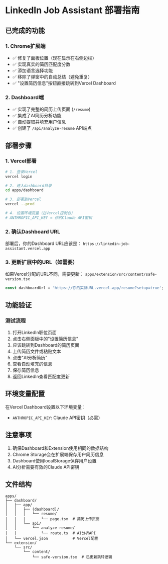 # LinkedIn Job Assistant 部署指南

## 已完成的功能

### 1. Chrome扩展端
- ✅ 修复了面板位置（现在显示在右侧边栏）
- ✅ 实现真实的简历匹配度分数
- ✅ 添加语言选择功能
- ✅ 移除了弹窗中的自动总结（避免重复）
- ✅ "设置简历信息"按钮直接跳转到Vercel Dashboard

### 2. Dashboard端
- ✅ 实现了完整的简历上传页面 (`/resume`)
- ✅ 集成了AI简历分析功能
- ✅ 自动提取并填充用户信息
- ✅ 创建了 `/api/analyze-resume` API端点

## 部署步骤

### 1. Vercel部署
```bash
# 1. 登录Vercel
vercel login

# 2. 进入dashboard目录
cd apps/dashboard

# 3. 部署到Vercel
vercel --prod

# 4. 设置环境变量（在Vercel控制台）
# ANTHROPIC_API_KEY = 你的Claude API密钥
```

### 2. 确认Dashboard URL
部署后，你的Dashboard URL应该是：
`https://linkedin-job-assistant.vercel.app`

### 3. 更新扩展中的URL（如需要）
如果Vercel分配的URL不同，需要更新：
`apps/extension/src/content/safe-version.tsx`

```typescript
const dashboardUrl = 'https://你的实际URL.vercel.app/resume?setup=true';
```

## 功能验证

### 测试流程
1. 打开LinkedIn职位页面
2. 点击右侧面板中的"设置简历信息"
3. 应该跳转到Dashboard的简历页面
4. 上传简历文件或粘贴文本
5. 点击"AI分析简历"
6. 查看自动填充的信息
7. 保存简历信息
8. 返回LinkedIn查看匹配度更新

## 环境变量配置

在Vercel Dashboard设置以下环境变量：
- `ANTHROPIC_API_KEY`: Claude API密钥（必需）

## 注意事项

1. 确保Dashboard和Extension使用相同的数据结构
2. Chrome Storage会在扩展端保存用户简历信息
3. Dashboard使用localStorage保存用户设置
4. AI分析需要有效的Claude API密钥

## 文件结构
```
apps/
├── dashboard/
│   ├── app/
│   │   ├── (dashboard)/
│   │   │   └── resume/
│   │   │       └── page.tsx  # 简历上传页面
│   │   └── api/
│   │       └── analyze-resume/
│   │           └── route.ts  # AI分析API
│   └── vercel.json           # Vercel配置
└── extension/
    └── src/
        └── content/
            └── safe-version.tsx  # 已更新跳转逻辑
```